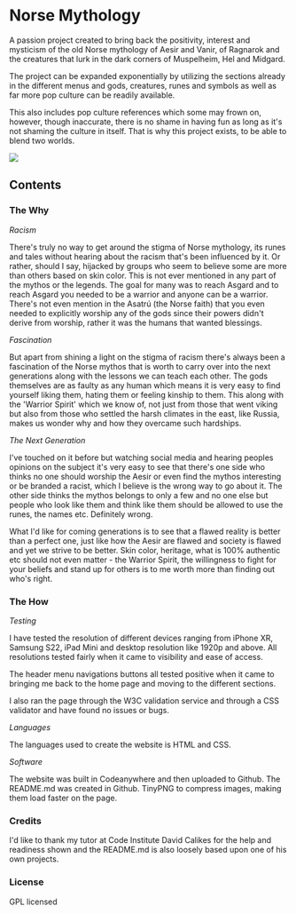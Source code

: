 # Norse Mythology

A passion project created to bring back the positivity, interest and mysticism of the old Norse mythology of Aesir and Vanir, of Ragnarok and the creatures that lurk in the dark corners of Muspelheim, Hel and Midgard.

The project can be expanded exponentially by utilizing the sections already in the different menus and gods, creatures, runes and symbols as well as far more pop culture can be readily available.

This also includes pop culture references which some may frown on, however, though inaccurate, there is no shame in having fun as long as it's not shaming the culture in itself. That is why this project exists, to be able to blend two worlds.

<img src="[assets/readme_images/readme_resp.png](https://pasteboard.co/pPg0dMuVMGSy.png)">

## Contents

### The Why

_Racism_

There's truly no way to get around the stigma of Norse mythology, its runes and tales without hearing about the racism that's been influenced by it. Or rather, should I say, hijacked by groups who seem to believe
some are more than others based on skin color.
This is not ever mentioned in any part of the mythos or the legends. The goal for many was to reach Asgard and to reach Asgard you needed to be a warrior and anyone can be a warrior.
There's not even mention in the Asatrú (the Norse faith) that you even needed to explicitly worship any of the gods since their powers didn't derive from worship, rather it was the humans that wanted blessings.

_Fascination_

But apart from shining a light on the stigma of racism there's always been a fascination of the Norse mythos that is worth to carry over into the next generations along with the lessons we can teach each other.
The gods themselves are as faulty as any human which means it is very easy to find yourself liking them, hating them or feeling kinship to them.
This along with the 'Warrior Spirit' which we know of, not just from those that went viking but also from those who settled the harsh climates in the east, like Russia, makes us wonder why and how they overcame such hardships.

_The Next Generation_

I've touched on it before but watching social media and hearing peoples opinions on the subject it's very easy to see that there's one side who thinks no one should worship the Aesir or even find the mythos interesting or be
branded a racist, which I believe is the wrong way to go about it.
The other side thinks the mythos belongs to only a few and no one else but people who look like them and think like them should be allowed to use the runes, the names etc. Definitely wrong.

What I'd like for coming generations is to see that a flawed reality is better than a perfect one, just like how the Aesir are flawed and society is flawed and yet we strive to be better.
Skin color, heritage, what is 100% authentic etc should not even matter - the Warrior Spirit, the willingness to fight for your beliefs and stand up for others is to me worth more than finding out who's right.

### The How

_Testing_

I have tested the resolution of different devices ranging from iPhone XR, Samsung S22, iPad Mini and desktop resolution like 1920p and above.
All resolutions tested fairly when it came to visibility and ease of access.

The header menu navigations buttons all tested positive when it came to bringing me back to the home page and moving to the different sections.

I also ran the page through the W3C validation service and through a CSS validator and have found no issues or bugs.

_Languages_

The languages used to create the website is HTML and CSS.

_Software_

The website was built in Codeanywhere and then uploaded to Github. The README.md was created in Github.
TinyPNG to compress images, making them load faster on the page.

### Credits

I'd like to thank my tutor at Code Institute David Calikes for the help and readiness shown and the README.md is also loosely based upon one of his own projects.

### License

GPL licensed
